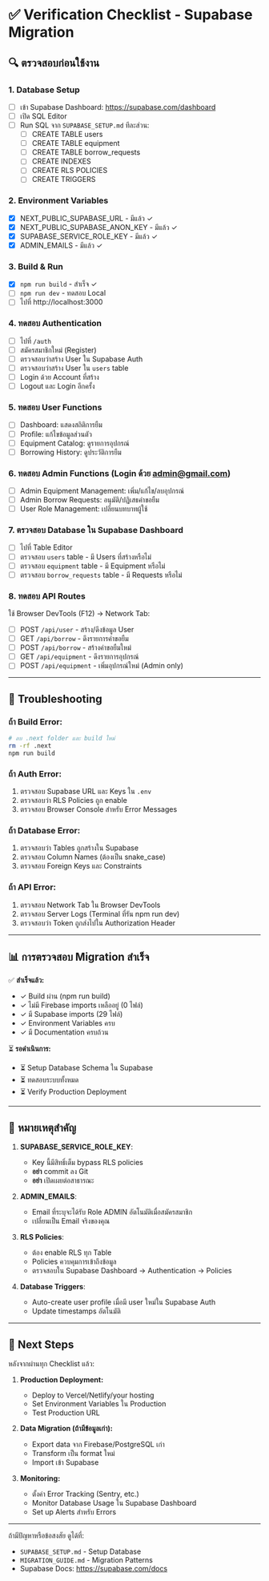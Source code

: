 # ✅ Verification Checklist - Supabase Migration

## 🔍 ตรวจสอบก่อนใช้งาน

### 1. Database Setup
- [ ] เข้า Supabase Dashboard: https://supabase.com/dashboard
- [ ] เปิด SQL Editor
- [ ] Run SQL จาก `SUPABASE_SETUP.md` ทีละส่วน:
  - [ ] CREATE TABLE users
  - [ ] CREATE TABLE equipment
  - [ ] CREATE TABLE borrow_requests
  - [ ] CREATE INDEXES
  - [ ] CREATE RLS POLICIES
  - [ ] CREATE TRIGGERS

### 2. Environment Variables
- [x] NEXT_PUBLIC_SUPABASE_URL - มีแล้ว ✓
- [x] NEXT_PUBLIC_SUPABASE_ANON_KEY - มีแล้ว ✓
- [x] SUPABASE_SERVICE_ROLE_KEY - มีแล้ว ✓
- [x] ADMIN_EMAILS - มีแล้ว ✓

### 3. Build & Run
- [x] `npm run build` - สำเร็จ ✓
- [ ] `npm run dev` - ทดสอบ Local
- [ ] ไปที่ http://localhost:3000

### 4. ทดสอบ Authentication
- [ ] ไปที่ `/auth`
- [ ] สมัครสมาชิกใหม่ (Register)
- [ ] ตรวจสอบว่าสร้าง User ใน Supabase Auth
- [ ] ตรวจสอบว่าสร้าง User ใน `users` table
- [ ] Login ด้วย Account ที่สร้าง
- [ ] Logout และ Login อีกครั้ง

### 5. ทดสอบ User Functions
- [ ] Dashboard: แสดงสถิติการยืม
- [ ] Profile: แก้ไขข้อมูลส่วนตัว
- [ ] Equipment Catalog: ดูรายการอุปกรณ์
- [ ] Borrowing History: ดูประวัติการยืม

### 6. ทดสอบ Admin Functions (Login ด้วย admin@gmail.com)
- [ ] Admin Equipment Management: เพิ่ม/แก้ไข/ลบอุปกรณ์
- [ ] Admin Borrow Requests: อนุมัติ/ปฏิเสธคำขอยืม
- [ ] User Role Management: เปลี่ยนบทบาทผู้ใช้

### 7. ตรวจสอบ Database ใน Supabase Dashboard
- [ ] ไปที่ Table Editor
- [ ] ตรวจสอบ `users` table - มี Users ที่สร้างหรือไม่
- [ ] ตรวจสอบ `equipment` table - มี Equipment หรือไม่
- [ ] ตรวจสอบ `borrow_requests` table - มี Requests หรือไม่

### 8. ทดสอบ API Routes
ใช้ Browser DevTools (F12) → Network Tab:
- [ ] POST `/api/user` - สร้าง/ดึงข้อมูล User
- [ ] GET `/api/borrow` - ดึงรายการคำขอยืม
- [ ] POST `/api/borrow` - สร้างคำขอยืมใหม่
- [ ] GET `/api/equipment` - ดึงรายการอุปกรณ์
- [ ] POST `/api/equipment` - เพิ่มอุปกรณ์ใหม่ (Admin only)

---

## 🐛 Troubleshooting

### ถ้า Build Error:
```bash
# ลบ .next folder และ build ใหม่
rm -rf .next
npm run build
```

### ถ้า Auth Error:
1. ตรวจสอบ Supabase URL และ Keys ใน `.env`
2. ตรวจสอบว่า RLS Policies ถูก enable
3. ตรวจสอบ Browser Console สำหรับ Error Messages

### ถ้า Database Error:
1. ตรวจสอบว่า Tables ถูกสร้างใน Supabase
2. ตรวจสอบ Column Names (ต้องเป็น snake_case)
3. ตรวจสอบ Foreign Keys และ Constraints

### ถ้า API Error:
1. ตรวจสอบ Network Tab ใน Browser DevTools
2. ตรวจสอบ Server Logs (Terminal ที่รัน npm run dev)
3. ตรวจสอบว่า Token ถูกส่งไปใน Authorization Header

---

## 📊 การตรวจสอบ Migration สำเร็จ

✅ **สำเร็จแล้ว:**
- ✓ Build ผ่าน (npm run build)
- ✓ ไม่มี Firebase imports เหลืออยู่ (0 ไฟล์)
- ✓ มี Supabase imports (29 ไฟล์)
- ✓ Environment Variables ครบ
- ✓ มี Documentation ครบถ้วน

⏳ **รอดำเนินการ:**
- ⏳ Setup Database Schema ใน Supabase
- ⏳ ทดสอบระบบทั้งหมด
- ⏳ Verify Production Deployment

---

## 📝 หมายเหตุสำคัญ

1. **SUPABASE_SERVICE_ROLE_KEY**:
   - Key นี้มีสิทธิ์เต็ม bypass RLS policies
   - **อย่า** commit ลง Git
   - **อย่า** เปิดเผยต่อสาธารณะ

2. **ADMIN_EMAILS**:
   - Email ที่ระบุจะได้รับ Role ADMIN อัตโนมัติเมื่อสมัครสมาชิก
   - เปลี่ยนเป็น Email จริงของคุณ

3. **RLS Policies**:
   - ต้อง enable RLS ทุก Table
   - Policies ควบคุมการเข้าถึงข้อมูล
   - ตรวจสอบใน Supabase Dashboard → Authentication → Policies

4. **Database Triggers**:
   - Auto-create user profile เมื่อมี user ใหม่ใน Supabase Auth
   - Update timestamps อัตโนมัติ

---

## 🚀 Next Steps

หลังจากผ่านทุก Checklist แล้ว:

1. **Production Deployment:**
   - Deploy to Vercel/Netlify/your hosting
   - Set Environment Variables ใน Production
   - Test Production URL

2. **Data Migration (ถ้ามีข้อมูลเก่า):**
   - Export data จาก Firebase/PostgreSQL เก่า
   - Transform เป็น format ใหม่
   - Import เข้า Supabase

3. **Monitoring:**
   - ตั้งค่า Error Tracking (Sentry, etc.)
   - Monitor Database Usage ใน Supabase Dashboard
   - Set up Alerts สำหรับ Errors

---

ถ้ามีปัญหาหรือข้อสงสัย ดูได้ที่:
- `SUPABASE_SETUP.md` - Setup Database
- `MIGRATION_GUIDE.md` - Migration Patterns
- Supabase Docs: https://supabase.com/docs
